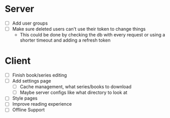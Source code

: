 # Server

- [ ] Add user groups
- [ ] Make sure deleted users can't use their token to change things
  - This could be done by checking the db with every request or using a shorter
    timeout and adding a refresh token

# Client

- [ ] Finish book/series editing
- [ ] Add settings page
  - [ ] Cache management, what series/books to download
  - [ ] Maybe server configs like what directory to look at
- [ ] Style pages
- [ ] Improve reading experience
- [ ] Offline Support
